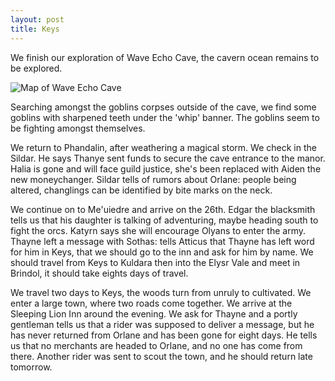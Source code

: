 ```yaml
---
layout: post
title: Keys
---
```

We finish our exploration of Wave Echo Cave, the cavern ocean remains to be explored. 

![Map of Wave Echo Cave](https://The-Foreigners.github.io/images/wave_echo_cave.jpg)

Searching amongst the goblins corpses outside of the cave, we find some goblins with sharpened teeth under the 'whip' banner. The goblins seem to be fighting amongst themselves.

We return to Phandalin, after weathering a magical storm. We check in the Sildar. He says Thanye sent funds to secure the cave entrance to the manor. Halia is gone and will face guild justice, she's been replaced with Aiden the new moneychanger. Sildar tells of rumors about Orlane: people being altered, changlings can be identified by bite marks on the neck.

We continue on to Me'uiedre and arrive on the 26th. Edgar the blacksmith tells us that his daughter is talking of adventuring, maybe heading south to fight the orcs. Katyrn says she will encourage Olyans to enter the army. Thayne left a message with Sothas: tells Atticus that Thayne has left word for him in Keys, that we should go to the inn and ask for him by name. We should travel from Keys to Kuldara then into the Elysr Vale and meet in Brindol, it should take eights days of travel.

We travel two days to Keys, the woods turn from unruly to cultivated. We enter a large town, where two roads come together. We arrive at the Sleeping Lion Inn around the evening. We ask for Thayne and a portly gentleman tells us that a rider was supposed to deliver a message, but he has never returned from Orlane and has been gone for eight days. He tells us that no merchants are headed to Orlane, and no one has come from there. Another rider was sent to scout the town, and he should return late tomorrow.
